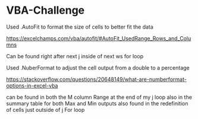 # VBA-Challenge

Used .AutoFit to format the size of cells to better fit the data

https://excelchamps.com/vba/autofit/#AutoFit_UsedRange_Rows_and_Columns

Can be found right after next j inside of next ws for loop



Used .NuberFormat to adjust the cell output from a double to a percentage 

https://stackoverflow.com/questions/20648149/what-are-numberformat-options-in-excel-vba

can be found in both the M column Range at the end of my j loop also in the summary table for both Max and Min outputs also found in the redefinition of cells just outside of j For loop

